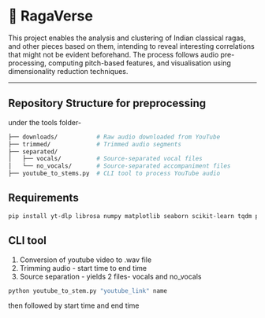 # 🎵 RagaVerse

This project enables the analysis and clustering of Indian classical ragas, and other pieces based on them, intending to reveal interesting correlations that might not be evident beforehand. The process follows audio pre-processing, computing pitch-based features, and visualisation using dimensionality reduction techniques.

---

##  Repository Structure for preprocessing

under the tools folder- 

```bash
├── downloads/           # Raw audio downloaded from YouTube
├── trimmed/             # Trimmed audio segments
├── separated/
│   ├── vocals/          # Source-separated vocal files
│   └── no_vocals/       # Source-separated accompaniment files
├── youtube_to_stems.py  # CLI tool to process YouTube audio
```

## Requirements

```bash 
pip install yt-dlp librosa numpy matplotlib seaborn scikit-learn tqdm pydub
```

## CLI tool

1. Conversion of youtube video to .wav file
2. Trimming audio - start time to end time
3. Source separation - yields 2 files- vocals and no_vocals

```bash
python youtube_to_stem.py "youtube_link" name
```

then followed by start time and end time 